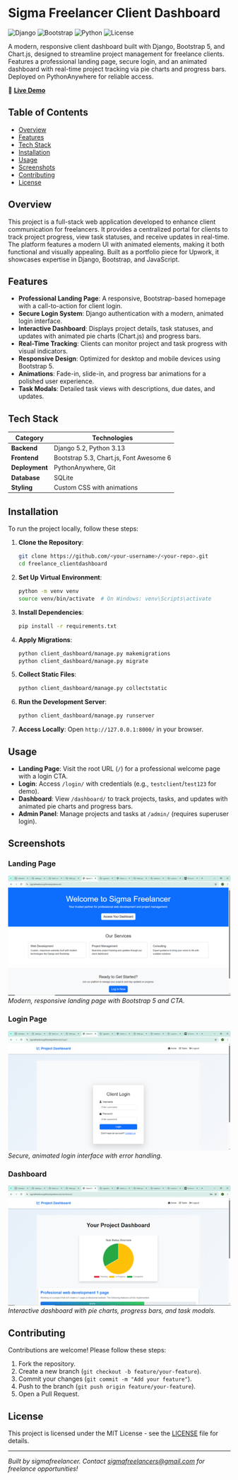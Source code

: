 # Sigma Freelancer Client Dashboard

![Django](https://img.shields.io/badge/Django-5.2-green.svg)
![Bootstrap](https://img.shields.io/badge/Bootstrap-5.3-blue.svg)
![Python](https://img.shields.io/badge/Python-3.13-blue.svg)
![License](https://img.shields.io/badge/License-MIT-yellow.svg)

A modern, responsive client dashboard built with Django, Bootstrap 5, and Chart.js, designed to streamline project management for freelance clients. Features a professional landing page, secure login, and an animated dashboard with real-time project tracking via pie charts and progress bars. Deployed on PythonAnywhere for reliable access.

🔗 **[Live Demo](https://sigmafreelncer.pythonanywhere.com/)**

## Table of Contents
- [Overview](#overview)
- [Features](#features)
- [Tech Stack](#tech-stack)
- [Installation](#installation)
- [Usage](#usage)
- [Screenshots](#screenshots)
- [Contributing](#contributing)
- [License](#license)

## Overview
This project is a full-stack web application developed to enhance client communication for freelancers. It provides a centralized portal for clients to track project progress, view task statuses, and receive updates in real-time. The platform features a modern UI with animated elements, making it both functional and visually appealing. Built as a portfolio piece for Upwork, it showcases expertise in Django, Bootstrap, and JavaScript.

## Features
- **Professional Landing Page**: A responsive, Bootstrap-based homepage with a call-to-action for client login.
- **Secure Login System**: Django authentication with a modern, animated login interface.
- **Interactive Dashboard**: Displays project details, task statuses, and updates with animated pie charts (Chart.js) and progress bars.
- **Real-Time Tracking**: Clients can monitor project and task progress with visual indicators.
- **Responsive Design**: Optimized for desktop and mobile devices using Bootstrap 5.
- **Animations**: Fade-in, slide-in, and progress bar animations for a polished user experience.
- **Task Modals**: Detailed task views with descriptions, due dates, and updates.

## Tech Stack
| Category          | Technologies                     |
|-------------------|----------------------------------|
| **Backend**       | Django 5.2, Python 3.13          |
| **Frontend**      | Bootstrap 5.3, Chart.js, Font Awesome 6 |
| **Deployment**    | PythonAnywhere, Git              |
| **Database**      | SQLite                           |
| **Styling**       | Custom CSS with animations        |

## Installation
To run the project locally, follow these steps:

1. **Clone the Repository**:
   ```bash
   git clone https://github.com/<your-username>/<your-repo>.git
   cd freelance_clientdashboard
   ```

2. **Set Up Virtual Environment**:
   ```bash
   python -m venv venv
   source venv/bin/activate  # On Windows: venv\Scripts\activate
   ```

3. **Install Dependencies**:
   ```bash
   pip install -r requirements.txt
   ```

4. **Apply Migrations**:
   ```bash
   python client_dashboard/manage.py makemigrations
   python client_dashboard/manage.py migrate
   ```

5. **Collect Static Files**:
   ```bash
   python client_dashboard/manage.py collectstatic
   ```

6. **Run the Development Server**:
   ```bash
   python client_dashboard/manage.py runserver
   ```

7. **Access Locally**:
   Open `http://127.0.0.1:8000/` in your browser.

## Usage
- **Landing Page**: Visit the root URL (`/`) for a professional welcome page with a login CTA.
- **Login**: Access `/login/` with credentials (e.g., `testclient`/`test123` for demo).
- **Dashboard**: View `/dashboard/` to track projects, tasks, and updates with animated pie charts and progress bars.
- **Admin Panel**: Manage projects and tasks at `/admin/` (requires superuser login).

## Screenshots
### Landing Page
![Landing Page](client_dashboard/home.PNG)
*Modern, responsive landing page with Bootstrap 5 and CTA.*

### Login Page
![Login Page](client_dashboard/login.PNG)
*Secure, animated login interface with error handling.*

### Dashboard
![Dashboard](client_dashboard/dashboard.PNG)
*Interactive dashboard with pie charts, progress bars, and task modals.*

## Contributing
Contributions are welcome! Please follow these steps:
1. Fork the repository.
2. Create a new branch (`git checkout -b feature/your-feature`).
3. Commit your changes (`git commit -m "Add your feature"`).
4. Push to the branch (`git push origin feature/your-feature`).
5. Open a Pull Request.

## License
This project is licensed under the MIT License - see the [LICENSE](LICENSE) file for details.

---
*Built by sigmafreelancer. Contact [sigmafreelancers@gmail.com](mailto:sigmafreelancers@gmail.com) for freelance opportunities!*

